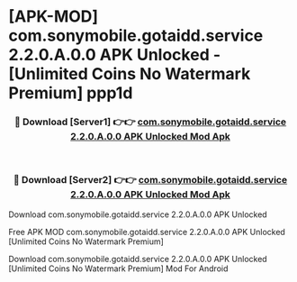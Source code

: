 # [APK-MOD] com.sonymobile.gotaidd.service 2.2.0.A.0.0 APK Unlocked - [Unlimited Coins No Watermark Premium] ppp1d



<div align="center">
<h3>🔴 Download [Server1] 👉👉 <a href="https://momento.my/?title=com.sonymobile.gotaidd.service_2.2.0.A.0.0_APK_Unlocked">com.sonymobile.gotaidd.service 2.2.0.A.0.0 APK Unlocked Mod Apk</a></h3><br>

<h3>🔴 Download [Server2] 👉👉 <a href="https://momento.my/?title=com.sonymobile.gotaidd.service_2.2.0.A.0.0_APK_Unlocked">com.sonymobile.gotaidd.service 2.2.0.A.0.0 APK Unlocked Mod Apk</a></h3>
</div>



Download com.sonymobile.gotaidd.service 2.2.0.A.0.0 APK Unlocked 

Free APK MOD com.sonymobile.gotaidd.service 2.2.0.A.0.0 APK Unlocked [Unlimited Coins No Watermark Premium]

Download com.sonymobile.gotaidd.service 2.2.0.A.0.0 APK Unlocked [Unlimited Coins No Watermark Premium] Mod For Android
